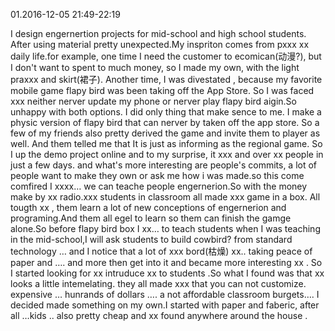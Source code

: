 01.2016-12-05 21:49-22:19

I design engernertion projects for mid-school and high school students. After using material pretty unexpected.My inspriton comes from pxxx xx daily life.for example, one time I need the customer to ecomican(动漫?), but I don't want to spent to much money, so I made my own, with the light praxxx and skirt(裙子). Another time, I was divestated , because my favorite mobile game flapy bird was been  taking off the App Store. So I was faced xxx neither nerver update my phone or nerver play flapy bird aigin.So unhappy with both options. I did only thing that make sence to me. I make a physic version of flapy bird that can nerver by taken off the app store. So a few of my friends also pretty derived the game and invite them to player as well. And them telled me that It is just as informing as the regional game. So I up the demo project online and to my surprise, it xxx and over xx people in just a few days. and what's more interesting are people's commits, a lot of people want to make they own or ask me how i was made.so this come comfired I xxxx… we can teache people engernerion.So with the money make by xx radio.xxx students in classroom all made xxx game in a box. All tougth xx , them learn a lot of new conceptions of engernerion and programing.And them all egel to learn so them can finish the gamge alone.So before  flapy bird box I xx… to teach students when I was teaching in the mid-school,I will ask students to build cowbird? from standard technology … and I notice that a lot of xxx bord(枯燥) xx..  taking peace of paper and …. and more then get into it and became more interesting xx  . So I started looking for xx  intruduce xx  to students .So what I found was that xx looks a little intemelating. they all made xxx that you can not customize. expensive … hunrands  of dollars …. a not affordable classroom burgets….   I decided made something on my own.I started with paper and faberic, after all …kids .. also pretty cheap and xx found anywhere around the house .
